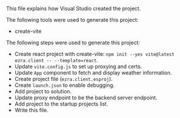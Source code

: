 This file explains how Visual Studio created the project.

The following tools were used to generate this project:
- create-vite

The following steps were used to generate this project:
- Create react project with create-vite: `npm init --yes vite@latest ezra.client -- --template=react`.
- Update `vite.config.js` to set up proxying and certs.
- Update `App` component to fetch and display weather information.
- Create project file (`ezra.client.esproj`).
- Create `launch.json` to enable debugging.
- Add project to solution.
- Update proxy endpoint to be the backend server endpoint.
- Add project to the startup projects list.
- Write this file.

